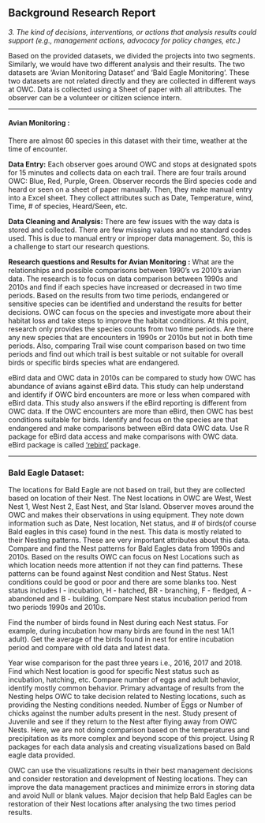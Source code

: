 ## Background Research Report

_3. The kind of decisions, interventions, or actions that analysis results could support
(e.g., management actions, advocacy for policy changes, etc.)_

Based on the provided datasets, we divided the projects into two segments. Similarly, we would have two different analysis and their results. The two datasets are ‘Avian Monitoring Dataset’ and ‘Bald Eagle Monitoring’. These two datasets are not related directly and they are collected in different ways at OWC. Data is collected using a Sheet of paper with all attributes. The observer can be a volunteer or citizen science intern.
____
#### Avian Monitoring :
There are almost 60 species in this dataset with their time, weather at the time of encounter.

**Data Entry:** Each observer goes around OWC and stops at designated spots for 15 minutes and collects data on each trail. There are four trails around OWC: Blue, Red, Purple, Green. Observer records the Bird species code and heard or seen on a sheet of paper manually. Then, they make manual entry into a Excel sheet. They collect attributes such as Date, Temperature, wind, Time, # of species, Heard/Seen, etc. 

**Data Cleaning and Analysis:** There are few issues with the way data is stored and collected. There are few missing values and no standard codes used. This is due to manual entry or improper data management. So, this is a challenge to start our research questions. 

**Research questions and Results for Avian Monitoring :**
What are the relationships and possible comparisons between 1990’s vs 2010’s avian data.
The research is to focus on data comparison between 1990s and 2010s and find if each species have increased or decreased in two time periods. Based on the results from two time periods, endangered or sensitive species can be identified and understand the results for better decisions. OWC can focus on the species and investigate more about their habitat loss and take steps to improve the habitat conditions. At this point, research only provides the species counts from two time periods. Are there any new species that are encounters in 1990s or 2010s but not in both time periods. Also, comparing Trail wise count comparison based on two time periods and find out which trail is best suitable or not suitable for overall birds or specific birds species what are endangered. 

eBird data and OWC data in 2010s can be compared to study how OWC has abundance of avians against eBird data. This study can help understand and identify if OWC bird encounters are more or less when compared with eBird data. This study also answers if the eBird reporting is different from OWC data. If the OWC encounters are more than eBird, then OWC has best conditions suitable for birds. Identify and focus on the species are that endangered and make comparisons between eBird data OWC data. Use R package for eBird data access and make comparisons with OWC data. eBird package is called [‘rebird’](https://cran.r-project.org/web//packages/rebird/rebird.pdf) package. 
____

### Bald Eagle Dataset: 

The locations for Bald Eagle are not based on trail, but they are collected based on location of their Nest. The Nest locations in OWC are West, West Nest 1, West Nest 2, East Nest, and Star Island. Observer moves around the OWC and makes their observations in using equipment. They note down information such as Date, Nest location, Net status, and # of birds(of course Bald eagles in this case) found in the nest. This data is mostly related to their Nesting patterns. These are very important attributes about this data. Compare and find the Nest patterns for Bald Eagles data from 1990s and 2010s. Based on the results OWC can focus on Nest Locations such as which location needs more attention if not they can find patterns. These patterns can be found against Nest condition and Nest Status. Nest conditions could be good or poor and there are some blanks too. Nest status includes I - incubation, H - hatched, BR - branching, F - fledged, A - abandoned and B - building. Compare Nest status incubation period from two periods 1990s and 2010s. 

Find the number of birds found in Nest during each Nest status. For example, during incubation how many birds are found in the nest 1A(1 adult). Get the average of the birds found in nest for entire incubation period and compare with old data and latest data.

Year wise comparison for the past three years i.e., 2016, 2017 and 2018. Find which Nest location is good for specific Nest status such as incubation, hatching, etc. Compare number of eggs and adult behavior, identify mostly common behavior. Primary advantage of results from the Nesting helps OWC to take decision related to Nesting locations, such as providing the Nesting conditions needed. Number of Eggs or Number of chicks against the number adults present in the nest. Study present of Juvenile and see if they return to the Nest after flying away from OWC Nests. Here, we are not doing comparison based on the temperatures and precipitation as its more complex and beyond scope of this project. Using R packages for each data analysis and creating visualizations based on Bald eagle data provided. 

OWC can use the visualizations results in their best management decisions and consider restoration and development of Nesting locations. They can improve the data management practices and minimize errors in storing data and avoid Null or blank values. Major decision that help Bald Eagles can be restoration of their Nest locations after analysing the two times period results. 
